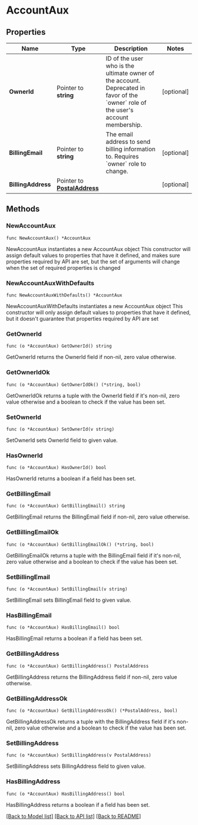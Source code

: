 # AccountAux

## Properties

Name | Type | Description | Notes
------------ | ------------- | ------------- | -------------
**OwnerId** | Pointer to **string** | ID of the user who is the ultimate owner of the account. Deprecated in favor of the &#x60;owner&#x60; role of the user&#39;s account membership. | [optional] 
**BillingEmail** | Pointer to **string** | The email address to send billing information to. Requires &#x60;owner&#x60; role to change. | [optional] 
**BillingAddress** | Pointer to [**PostalAddress**](PostalAddress.md) |  | [optional] 

## Methods

### NewAccountAux

`func NewAccountAux() *AccountAux`

NewAccountAux instantiates a new AccountAux object
This constructor will assign default values to properties that have it defined,
and makes sure properties required by API are set, but the set of arguments
will change when the set of required properties is changed

### NewAccountAuxWithDefaults

`func NewAccountAuxWithDefaults() *AccountAux`

NewAccountAuxWithDefaults instantiates a new AccountAux object
This constructor will only assign default values to properties that have it defined,
but it doesn't guarantee that properties required by API are set

### GetOwnerId

`func (o *AccountAux) GetOwnerId() string`

GetOwnerId returns the OwnerId field if non-nil, zero value otherwise.

### GetOwnerIdOk

`func (o *AccountAux) GetOwnerIdOk() (*string, bool)`

GetOwnerIdOk returns a tuple with the OwnerId field if it's non-nil, zero value otherwise
and a boolean to check if the value has been set.

### SetOwnerId

`func (o *AccountAux) SetOwnerId(v string)`

SetOwnerId sets OwnerId field to given value.

### HasOwnerId

`func (o *AccountAux) HasOwnerId() bool`

HasOwnerId returns a boolean if a field has been set.

### GetBillingEmail

`func (o *AccountAux) GetBillingEmail() string`

GetBillingEmail returns the BillingEmail field if non-nil, zero value otherwise.

### GetBillingEmailOk

`func (o *AccountAux) GetBillingEmailOk() (*string, bool)`

GetBillingEmailOk returns a tuple with the BillingEmail field if it's non-nil, zero value otherwise
and a boolean to check if the value has been set.

### SetBillingEmail

`func (o *AccountAux) SetBillingEmail(v string)`

SetBillingEmail sets BillingEmail field to given value.

### HasBillingEmail

`func (o *AccountAux) HasBillingEmail() bool`

HasBillingEmail returns a boolean if a field has been set.

### GetBillingAddress

`func (o *AccountAux) GetBillingAddress() PostalAddress`

GetBillingAddress returns the BillingAddress field if non-nil, zero value otherwise.

### GetBillingAddressOk

`func (o *AccountAux) GetBillingAddressOk() (*PostalAddress, bool)`

GetBillingAddressOk returns a tuple with the BillingAddress field if it's non-nil, zero value otherwise
and a boolean to check if the value has been set.

### SetBillingAddress

`func (o *AccountAux) SetBillingAddress(v PostalAddress)`

SetBillingAddress sets BillingAddress field to given value.

### HasBillingAddress

`func (o *AccountAux) HasBillingAddress() bool`

HasBillingAddress returns a boolean if a field has been set.


[[Back to Model list]](../README.md#documentation-for-models) [[Back to API list]](../README.md#documentation-for-api-endpoints) [[Back to README]](../README.md)



